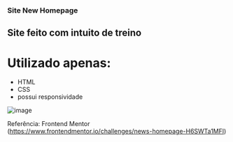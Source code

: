 ### Site New Homepage

## Site feito com intuito de treino

# Utilizado apenas:
- HTML
- CSS
- possui responsividade

![image](https://user-images.githubusercontent.com/44417633/203156206-dfce3865-27b5-40fa-9053-e8b3dbbcae6e.png)

Referência: Frontend Mentor (https://www.frontendmentor.io/challenges/news-homepage-H6SWTa1MFl)
